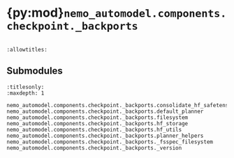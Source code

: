 # {py:mod}`nemo_automodel.components.checkpoint._backports`

```{py:module} nemo_automodel.components.checkpoint._backports
```

```{autodoc2-docstring} nemo_automodel.components.checkpoint._backports
:allowtitles:
```

## Submodules

```{toctree}
:titlesonly:
:maxdepth: 1

nemo_automodel.components.checkpoint._backports.consolidate_hf_safetensors
nemo_automodel.components.checkpoint._backports.default_planner
nemo_automodel.components.checkpoint._backports.filesystem
nemo_automodel.components.checkpoint._backports.hf_storage
nemo_automodel.components.checkpoint._backports.hf_utils
nemo_automodel.components.checkpoint._backports.planner_helpers
nemo_automodel.components.checkpoint._backports._fsspec_filesystem
nemo_automodel.components.checkpoint._backports._version
```
